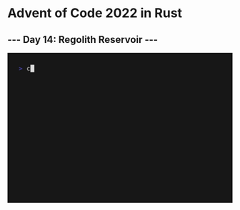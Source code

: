 # Advent of Code 2022 in Rust

## --- Day 14: Regolith Reservoir ---
![demo.gif](./day_14_regolith_reservoir/screenshots/demo.gif)